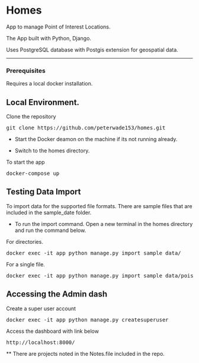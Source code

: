 # Homes

App to manage Point of Interest Locations. 

The App built with Python, Django.

Uses PostgreSQL database with Postgis extension for geospatial data.

---
### Prerequisites

Requires a local docker installation.

## Local Environment.

Clone the repository
<pre>
git clone https://github.com/peterwade153/homes.git
</pre>

- Start the Docker deamon on the machine if its not running already.

- Switch to the homes directory.

To start the app
<pre>
docker-compose up
</pre>


## Testing Data Import

To import data for the supported file formats. There are sample files that are included in the sample_date folder.

- To run the import command. Open a new terminal in the homes directory and run the command below.

For directories.
<pre>
docker exec -it app python manage.py import sample_data/
</pre>

For a single file.
<pre>
docker exec -it app python manage.py import sample_data/pois.csv
</pre>


## Accessing the Admin dash

Create a super user account
<pre>
docker exec -it app python manage.py createsuperuser
</pre>

Access the dashboard with link below
<pre>
http://localhost:8000/
</pre>


** There are projects noted in the Notes.file included in the repo.